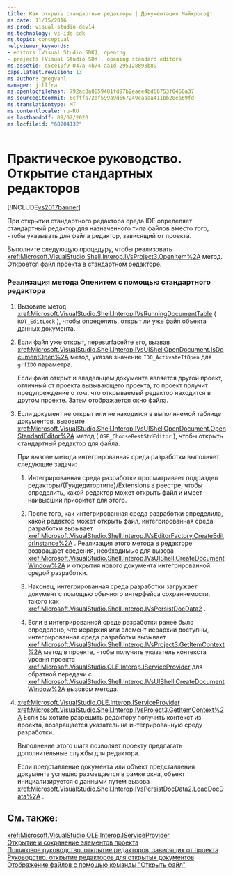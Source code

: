 ```yaml
---
title: Как открыть стандартные редакторы | Документация Майкрософт
ms.date: 11/15/2016
ms.prod: visual-studio-dev14
ms.technology: vs-ide-sdk
ms.topic: conceptual
helpviewer_keywords:
- editors [Visual Studio SDK], opening
- projects [Visual Studio SDK], opening standard editors
ms.assetid: d5ce10f9-047a-4b74-aa1d-295128898b89
caps.latest.revision: 13
ms.author: gregvanl
manager: jillfra
ms.openlocfilehash: 792ac8a0859481fd97b2eaee4bd66753f0460a37
ms.sourcegitcommit: 6cfffa72af599a9d667249caaaa411bb28ea69fd
ms.translationtype: MT
ms.contentlocale: ru-RU
ms.lasthandoff: 09/02/2020
ms.locfileid: "68204132"
---
```

# <a name="how-to-open-standard-editors"></a>Практическое руководство. Открытие стандартных редакторов
[!INCLUDE[vs2017banner](../includes/vs2017banner.md)]

При открытии стандартного редактора среда IDE определяет стандартный редактор для назначенного типа файлов вместо того, чтобы указывать для файла редактор, зависящий от проекта.  
  
 Выполните следующую процедуру, чтобы реализовать <xref:Microsoft.VisualStudio.Shell.Interop.IVsProject3.OpenItem%2A> метод. Откроется файл проекта в стандартном редакторе.  
  
### <a name="to-implement-the-openitem-method-with-a-standard-editor"></a>Реализация метода Опенитем с помощью стандартного редактора  
  
1. Вызовите метод <xref:Microsoft.VisualStudio.Shell.Interop.IVsRunningDocumentTable> ( `RDT_EditLock` ), чтобы определить, открыт ли уже файл объекта данных документа.  
  
2. Если файл уже открыт, переsurfaceйте его, вызвав <xref:Microsoft.VisualStudio.Shell.Interop.IVsUIShellOpenDocument.IsDocumentOpen%2A> метод, указав значение `IDO_ActivateIfOpen` для `grfIDO` параметра.  
  
     Если файл открыт и владельцем документа является другой проект, отличный от проекта вызывающего проекта, то проект получит предупреждение о том, что открываемый редактор находится в другом проекте. Затем отображается окно файла.  
  
3. Если документ не открыт или не находится в выполняемой таблице документов, вызовите <xref:Microsoft.VisualStudio.Shell.Interop.IVsUIShellOpenDocument.OpenStandardEditor%2A> метод ( `OSE_ChooseBestStdEditor` ), чтобы открыть стандартный редактор для файла.  
  
     При вызове метода интегрированная среда разработки выполняет следующие задачи:  
  
    1. Интегрированная среда разработки просматривает подраздел редакторы/{Гуидедитортипе}/Extensions в реестре, чтобы определить, какой редактор может открыть файл и имеет наивысший приоритет для этого.  
  
    2. После того, как интегрированная среда разработки определила, какой редактор может открыть файл, интегрированная среда разработки вызывает <xref:Microsoft.VisualStudio.Shell.Interop.IVsEditorFactory.CreateEditorInstance%2A> . Реализация этого метода в редакторе возвращает сведения, необходимые для вызова <xref:Microsoft.VisualStudio.Shell.Interop.IVsUIShell.CreateDocumentWindow%2A> и открытия нового документа интегрированной средой разработки.  
  
    3. Наконец, интегрированная среда разработки загружает документ с помощью обычного интерфейса сохраняемости, такого как <xref:Microsoft.VisualStudio.Shell.Interop.IVsPersistDocData2> .  
  
    4. Если в интегрированной среде разработки ранее было определено, что иерархия или элемент иерархии доступны, интегрированная среда разработки вызывает <xref:Microsoft.VisualStudio.Shell.Interop.IVsProject3.GetItemContext%2A> метод в проекте, чтобы получить указатель контекста уровня проекта <xref:Microsoft.VisualStudio.OLE.Interop.IServiceProvider> для обратной передачи с <xref:Microsoft.VisualStudio.Shell.Interop.IVsUIShell.CreateDocumentWindow%2A> вызовом метода.  
  
4. <xref:Microsoft.VisualStudio.OLE.Interop.IServiceProvider> <xref:Microsoft.VisualStudio.Shell.Interop.IVsProject3.GetItemContext%2A> Если вы хотите разрешить редактору получить контекст из проекта, возвращается указатель на интегрированную среду разработки.  
  
     Выполнение этого шага позволяет проекту предлагать дополнительные службы для редактора.  
  
     Если представление документа или объект представления документа успешно размещается в рамке окна, объект инициализируется с данными путем вызова <xref:Microsoft.VisualStudio.Shell.Interop.IVsPersistDocData2.LoadDocData%2A> .  
  
## <a name="see-also"></a>См. также:  
 <xref:Microsoft.VisualStudio.OLE.Interop.IServiceProvider>   
 [Открытие и сохранение элементов проекта](../extensibility/internals/opening-and-saving-project-items.md)   
 [Пошаговое руководство. открытие редакторов, зависящих от проекта](../extensibility/how-to-open-project-specific-editors.md)   
 [Руководство. открытие редакторов для открытых документов](../extensibility/how-to-open-editors-for-open-documents.md)   
 [Отображение файлов с помощью команды "Открыть файл"](../extensibility/internals/displaying-files-by-using-the-open-file-command.md)
